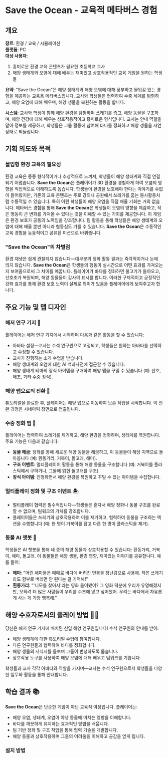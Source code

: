 # Save the Ocean - 교육적 메타버스 경험

## 개요

**장르**: 환경 / 교육 / 시뮬레이션  
**플랫폼**: PC  
**대상 사용자**:  
1. 흥미로운 환경 교육 콘텐츠가 필요한 초등학교 교사  
2. 해양 생태계와 오염에 대해 배우는 재미있고 상호작용적인 교육 게임을 원하는 학생들

**요약**: "Save the Ocean"은 해양 생태계와 해양 오염에 대해 풍부하고 몰입감 있는 경험을 제공하는 교육용 메타버스입니다. 교사와 학생들은 협력하여 수중 세계를 탐험하고, 해양 오염에 대해 배우며, 해양 생물을 복원하는 활동을 합니다.

**시스템**: 교사와 학생이 함께 해양 환경을 탐험하며 쓰레기를 줍고, 해양 동물을 구조하며, 해양 건강에 대해 배우는 상호작용적이고 흥미로운 형식입니다. 교사는 안내 역할을 맡아 정보를 제공하고, 학생들은 그룹 활동에 참여해 바다를 정화하고 해양 생물을 자연 상태로 되돌립니다.

## 기획 의도와 목적

### 몰입형 환경 교육의 필요성
환경 교육은 종종 형식적이거나 추상적으로 느껴져, 학생들이 해양 생태계와 직접 연결되기 어렵습니다. **Save the Ocean**은 플레이어가 3D 환경을 경험하게 하여 오염의 영향을 직접적으로 이해하도록 돕습니다. 학생들이 환경을 보호해야 한다는 이야기를 수없이 들어왔지만, 기존의 교육 콘텐츠는 주로 강의나 공원에서 쓰레기를 줍는 봉사활동처럼 수동적일 수 있습니다. 특히 어린 학생들이 해양 오염을 직접 배울 기회는 거의 없습니다. 메타버스 경험을 통해 **Save the Ocean**은 학생들이 오염의 영향을 체감하고, 작은 행동이 큰 변화를 가져올 수 있다는 것을 이해할 수 있는 기회를 제공합니다. 이 게임은 환경 보호가 공동의 노력임을 강조합니다. 팀 활동을 통해 학생들은 해양 생태계와 오염에 대해 배울 뿐만 아니라 협동심도 기를 수 있습니다. **Save the Ocean**은 수동적인 교육 경험을 능동적이고 공유된 미션으로 바꿔줍니다.

### "Save the Ocean"의 차별점
환경 재생은 쉽게 관찰되지 않습니다—대부분의 정화 활동 결과는 즉각적이거나 눈에 띄지 않습니다. **Save the Ocean**은 학생들의 행동이 실시간으로 어떤 효과를 가져오는지 보여줌으로써 그 차이를 메꿉니다. 플레이어가 바다를 정화하면 물고기가 돌아오고, 산호초가 복원되며, 해양 동물들이 감사의 표시를 합니다. 이러한 구체적이고 긍정적인 강화 효과를 통해 환경 보호 노력이 실제로 의미가 있음을 플레이어에게 보여주고자 합니다.

## 주요 기능 및 맵 디자인

### 해저 연구 기지 🌊
플레이어는 해저 연구 기지에서 시작하며 다음과 같은 활동을 할 수 있습니다:
- 아바타 설정—교사는 수석 연구원으로 고정되고, 학생들은 원하는 아바타를 선택하고 수정할 수 있습니다.
- 교사가 진행하는 소개 수업을 받습니다.
- 해양 생태계와 오염에 대한 AI 백과사전에 접근할 수 있습니다.
- 해양 생태계 테마의 장식 아이템을 구매하여 해양 맵을 꾸밀 수 있습니다 (예: 산호, 해초, 기타 수중 장식).

### 해양 맵으로의 전환 🐠
튜토리얼을 완료한 후, 플레이어는 해양 맵으로 이동하여 보존 작업을 시작합니다. 이 전환 과정은 시네마틱 장면으로 연출됩니다.

### 수중 정화 맵 🦈
플레이어는 협력하여 쓰레기를 제거하고, 해양 환경을 정화하며, 생태계를 복원합니다. 주요 기능은 다음과 같습니다:
- **동물 해금**: 정화를 통해 새로운 해양 동물을 해금하고, 이 동물들이 해당 지역으로 돌아옵니다 (예: 흰동가리, 거북이, 돌고래, 해마).
- **구조 이벤트**: 멀티플레이어 활동을 통해 해양 동물을 구조합니다 (예: 거북이를 플라스틱에서 구하거나, 그물에 얽힌 돌고래를 구조).
- **장식 아이템**: 진행하면서 해양 환경을 복원하고 꾸밀 수 있는 아이템을 수집합니다.

### 멀티플레이 정화 및 구조 이벤트 🏝️
- 멀티플레이 협력은 필수적입니다—학생들은 혼자서 해양 정화나 동물 구조를 완료할 수 없으며, 팀워크의 가치를 강조합니다.
- 플레이어들은 쓰레기와 상호작용하여 이를 제거하고, 협력하여 동물을 구조하는 액션을 수행합니다 (예: 한 명이 거북이를 잡고 다른 한 명이 플라스틱을 제거).

### 동물 AI 챗봇 🦚
학생들은 AI 챗봇을 통해 네 종의 해양 동물과 상호작용할 수 있습니다: 흰동가리, 거북이, 해마, 돌고래. 이 동물들은 해양 생물, 환경 영향, 재미있는 이야기를 공유합니다. 예를 들어:
- **해마**: "어린 해마들은 때때로 바다에 버려진 면봉을 장난감으로 사용해. 작은 쓰레기라도 함부로 버리면 안 된다는 걸 기억해!"
- **흰동가리**: "'니모를 찾아서'라는 영화 들어봤어? 그 영화 덕분에 우리가 유명해졌지만, 오히려 더 많은 사람들이 우리를 수조에 넣고 싶어했어. 우리는 바다에서 자유롭게 사는 게 가장 행복해."

## 해양 수호자로서의 플레이 방법 🤴🌊

당신은 해저 연구 기지에 배치된 신입 해양 연구원입니다!
수석 연구원의 안내를 받아:
- 해양 생태계에 대한 튜토리얼 수업에 참여합니다.
- 다른 연구원들과 협력하여 바다를 정화합니다.
- 해양 생물의 서식지를 돌보며 그들이 번성하도록 돕습니다.
- 상호작용 도구를 사용하여 해양 오염에 대해 배우고 팀워크를 기릅니다.

학생들과 교사 각각 아바타와 역할을 가지며—교사는 수석 연구원으로서 학생들을 다양한 임무와 활동을 통해 안내합니다.

## 학습 결과 📚
**Save the Ocean**은 단순한 게임이 아닌 교육적 여정입니다.
플레이어는:
- 해양 오염, 생태계, 오염이 야생 동물에 미치는 영향을 이해합니다.
- 바다를 깨끗하게 유지하는 효과적인 방법을 배웁니다.
- 팀 기반 정화 및 구조 작업을 통해 협력 기술을 개발합니다.
- 해양 동물과 상호작용하며 그들의 어려움을 이해하고 공감을 얻게 됩니다.

### 설치 방법

